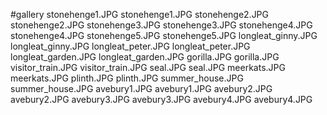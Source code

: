 #gallery
stonehenge1.JPG	stonehenge1.JPG
stonehenge2.JPG	stonehenge2.JPG
stonehenge3.JPG	stonehenge3.JPG
stonehenge4.JPG	stonehenge4.JPG
stonehenge5.JPG	stonehenge5.JPG
longleat_ginny.JPG	longleat_ginny.JPG
longleat_peter.JPG	longleat_peter.JPG
longleat_garden.JPG	longleat_garden.JPG
gorilla.JPG	gorilla.JPG
visitor_train.JPG	visitor_train.JPG
seal.JPG	seal.JPG
meerkats.JPG	meerkats.JPG
plinth.JPG	plinth.JPG
summer_house.JPG	summer_house.JPG
avebury1.JPG	avebury1.JPG
avebury2.JPG	avebury2.JPG
avebury3.JPG	avebury3.JPG
avebury4.JPG	avebury4.JPG
